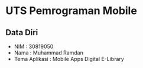 # UTS Pemrograman Mobile

## Data Diri
* NIM : 30819050
* Nama : Muhammad Ramdan
* Tema Aplikasi : Mobile Apps Digital E-Library